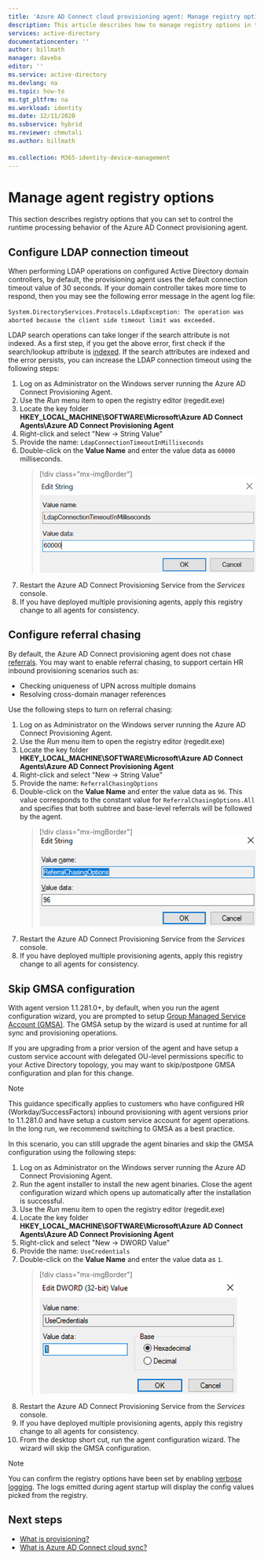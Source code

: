 ```yaml
---
title: 'Azure AD Connect cloud provisioning agent: Manage registry options | Microsoft Docs'
description: This article describes how to manage registry options in the Azure AD Connect cloud provisioning agent.
services: active-directory
documentationcenter: ''
author: billmath
manager: daveba
editor: ''
ms.service: active-directory
ms.devlang: na
ms.topic: how-to
ms.tgt_pltfrm: na
ms.workload: identity
ms.date: 12/11/2020
ms.subservice: hybrid
ms.reviewer: chmutali
ms.author: billmath

ms.collection: M365-identity-device-management
---
```

# Manage agent registry options

This section describes registry options that you can set to control the runtime processing behavior of the Azure AD Connect provisioning agent. 

## Configure LDAP connection timeout
When performing LDAP operations on configured Active Directory domain controllers, by default, the provisioning agent uses the default connection timeout value of 30 seconds. If your domain controller takes more time to respond, then you may see the following error message in the agent log file: 

`
System.DirectoryServices.Protocols.LdapException: The operation was aborted because the client side timeout limit was exceeded.
`

LDAP search operations can take longer if the search attribute is not indexed. As a first step, if you get the above error, first check if the search/lookup attribute is [indexed](https://docs.microsoft.com/windows/win32/ad/indexed-attributes). If the search attributes are indexed and the error persists, you can increase the LDAP connection timeout using the following steps: 

1. Log on as Administrator on the Windows server running the Azure AD Connect Provisioning Agent.
1. Use the *Run* menu item to open the registry editor (regedit.exe) 
1. Locate the key folder **HKEY_LOCAL_MACHINE\SOFTWARE\Microsoft\Azure AD Connect Agents\Azure AD Connect Provisioning Agent**
1. Right-click and select "New -> String Value"
1. Provide the name: 
  `LdapConnectionTimeoutInMilliseconds`
1. Double-click on the **Value Name** and enter the value data as `60000` milliseconds.
    > [!div class="mx-imgBorder"]
    > ![LDAP Connection Timeout](media/how-to-manage-registry-options/ldap-connection-timeout.png)
1. Restart the Azure AD Connect Provisioning Service from the *Services* console.
1. If you have deployed multiple provisioning agents, apply this registry change to all agents for consistency. 

## Configure referral chasing
By default, the Azure AD Connect provisioning agent does not chase [referrals](https://docs.microsoft.com/windows/win32/ad/referrals). 
You may want to enable referral chasing, to support certain HR inbound provisioning scenarios such as: 
* Checking uniqueness of UPN across multiple domains
* Resolving cross-domain manager references

Use the following steps to turn on referral chasing:

1. Log on as Administrator on the Windows server running the Azure AD Connect Provisioning Agent.
1. Use the *Run* menu item to open the registry editor (regedit.exe) 
1. Locate the key folder **HKEY_LOCAL_MACHINE\SOFTWARE\Microsoft\Azure AD Connect Agents\Azure AD Connect Provisioning Agent**
1. Right-click and select "New -> String Value"
1. Provide the name: 
  `ReferralChasingOptions`
1. Double-click on the **Value Name** and enter the value data as `96`. This value corresponds to the constant value for `ReferralChasingOptions.All` and specifies that both subtree and base-level referrals will be followed by the agent. 
    > [!div class="mx-imgBorder"]
    > ![Referral Chasing](media/how-to-manage-registry-options/referral-chasing.png)
1. Restart the Azure AD Connect Provisioning Service from the *Services* console.
1. If you have deployed multiple provisioning agents, apply this registry change to all agents for consistency.

## Skip GMSA configuration
With agent version 1.1.281.0+, by default, when you run the agent configuration wizard, you are prompted to setup [Group Managed Service Account (GMSA)](/windows-server/security/group-managed-service-accounts/group-managed-service-accounts-overview). The GMSA setup by the wizard is used at runtime for all sync and provisioning operations. 

If you are upgrading from a prior version of the agent and have setup a custom service account with delegated OU-level permissions specific to your Active Directory topology, you may want to skip/postpone GMSA configuration and plan for this change. 

> [!NOTE]
> This guidance specifically applies to customers who have configured HR (Workday/SuccessFactors) inbound provisioning with agent versions prior to 1.1.281.0 and have setup a custom service account for agent operations. In the long run, we recommend switching to GMSA as a best practice.  

In this scenario, you can still upgrade the agent binaries and skip the GMSA configuration using the following steps: 

1. Log on as Administrator on the Windows server running the Azure AD Connect Provisioning Agent.
1. Run the agent installer to install the new agent binaries. Close the agent configuration wizard which opens up automatically after the installation is successful. 
1. Use the *Run* menu item to open the registry editor (regedit.exe) 
1. Locate the key folder **HKEY_LOCAL_MACHINE\SOFTWARE\Microsoft\Azure AD Connect Agents\Azure AD Connect Provisioning Agent**
1. Right-click and select "New -> DWORD Value"
1. Provide the name: 
  `UseCredentials`
1. Double-click on the **Value Name** and enter the value data as `1`.  
    > [!div class="mx-imgBorder"]
    > ![Use Credentials](media/how-to-manage-registry-options/use-credentials.png)
1. Restart the Azure AD Connect Provisioning Service from the *Services* console.
1. If you have deployed multiple provisioning agents, apply this registry change to all agents for consistency.
1. From the desktop short cut, run the agent configuration wizard. The wizard will skip the GMSA configuration. 


> [!NOTE]
> You can confirm the registry options have been set by enabling [verbose logging](how-to-troubleshoot.md#log-files). The logs emitted during agent startup will display the config values picked from the registry. 

## Next steps 

- [What is provisioning?](what-is-provisioning.md)
- [What is Azure AD Connect cloud sync?](what-is-cloud-sync.md)

